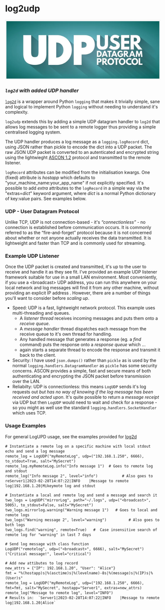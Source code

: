# **log2udp**
<p align="center">
    <img src="assets/UDPglyph.png">
</p>

### _`log2d` with added UDP handler_

[`log2d`](https://github.com/PFython/log2d) is a wrapper around Python `logging` that makes it trivially simple, sane and logical to implement Python `logging` without needing to understand it's complexity.

`log2udp` extends this by adding a simple UDP datagram handler to `log2d` that allows log messages to be sent to a remote logger thus providing a simple centralised logging system.

The UDP handler produces a log message as a `logging.logRecord` dict, using JSON rather than pickle to encode the dict into a UDP packet. The raw JSON UDP packet is converted to an autenticated and encrypted string using the lightwieght [ASCON 1.2](https://github.com/meichlseder/pyascon) protocol and transmitted to the remote listener.

`logRecord` attributes can be modified from the initialisation kwargs. One (fixed) attribute is *hostapp* which defaults to "your_machine_name:your_app_name" if not explicitly specified.  It's possible to add *extra* attributes to the `logRecord` in a simple way via the "extras=_dict_" keyword argument, where _dict_ is a normal Python dictionary of key:value pairs.  See examples below.

### **UDP - User Datagram Protocol**
Unlike TCP, UDP is not connection-based - it's _“connectionless”_ - no connection is established before communication occurs. It is commonly referred to as the “fire-and-forget” protocol because it is not concerned about whether or not anyone actually receives the data transmitted. It is lightweight and faster than TCP and is commonly used for streaming.

### **Example UDP Listener**
Once the UDP packet is created and transmitted, it's up to the user to receive and handle it as they see fit.  I've provided an example UDP listener framework suitable for use in a small LAN environment. Most conveniently, if you use a \<broadcast\> UDP address, you can run this anywhere on your local network and log messages will find it from any other machine, without providing an explicit IP address . However, there are a number of things you'll want to consider before *scaling up*.
* Speed: UDP is a fast, lightweight network protocol.  This example uses multi-threading and queues.  
  - A *listener thread* receives incoming messages and puts them onto a *receive queue*. 
  - A *message handler* thread dispatches each message from the receive queue to it's own thread for handling.  
  - Any handled message that generates a response (eg. a *find* command) puts the response onto a *response queue* which ...
  - again starts a separate thread to encode the response and transmit it back to the client.
* Security: I have used `json.dumps()` rather than `pickle` as is used by the normal `logging.handlers.DatagramHandler` as `pickle` has some security concerns.  ASCON provides a simple, fast and secure means of both authenticating and encrypting the JSON packet before transmission over the LAN.
* Reliabilty: UDP is connectionless: this means `LogUDP` sends it's log requests out *but has no way of knowing if the log message has been received and acted upon*.  It's quite possible to return a *message receipt* via UDP but then `LogUDP` would need to wait and check for a response - so you might as well use the standard `logging.handlers.SocketHandler` which uses TCP.
    
### **Usage Examples**
For general LogUPD usage, see the examples provided for [log2d](https://github.com/PFython/log2d#cookbook)
```
# Instantiate a remote log on a specific machine with local stdout echo and send a log message
remote_log = LogUDP("myRemoteLog", udp=("192.168.1.250", 6666), to_stdout=True, salt="MySecret")
remote_log.myRemoteLog.info("Info message 1")  # Goes to remote log and stdout
remote_log("Info message 2", level="info")           # Also goes to reServer1|2023-02-28T14:07:22|INFO    |Message to remote log|192.168.1.20|Mikeymote log and stdout
``` 
```
# Instantiate a local and remote log and send a message and search it
two_logs = LogUDP("mirrorLog", path="~/.logs", udp=("<broadcast>", 5005), to_stdout=False, salt="MySecret")
two_logs.mirrorlog.warning("Warning message 1")   # Goes to local and remote logs
two_logs("Warning message 2", level="warning")          # Also goes to both logs
two_logs.find("warning", remote=True)   #  Case insensitive search of remote log for "warning" in last 7 days
```
```
# Send log message with class function
LogUDP("remotelog", udp=("<broadcast>", 6666), salt="MySecret")("Critical message!", level="critical")
```
```
# Add new attibutes to log record
new_attrs = {"IP": 192.168.1.20", "User": "Alice"}
fmt = "%(hostapp)s|%(asctime)s|%(levelname)-8s|%(message)s|%(IP)s|%(User)s"
remote_log = LogUDP("myRemoteLog", udp=("192.168.1.250", 6666), fmt=fmt, salt="MySecret", hostapp="Server1", extras=new_attrs)
remote_log("Message to remote log", level="INFO")
# Results in:  `Server1|2023-02-28T14:07:22|INFO    |Message to remote log|192.168.1.20|Alice` 
```
